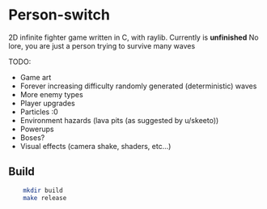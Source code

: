 # Person-switch
2D infinite fighter game written in C, with raylib.
Currently is **unfinished**
No lore, you are just a person trying to survive many waves

TODO:
 - Game art
 - Forever increasing difficulty randomly generated (deterministic) waves
 - More enemy types
 - Player upgrades
 - Particles :0
 - Environment hazards (lava pits (as suggested by u/skeeto))
 - Powerups
 - Boses?
 - Visual effects (camera shake, shaders, etc...)


## Build
```bash
    mkdir build
    make release 
```
